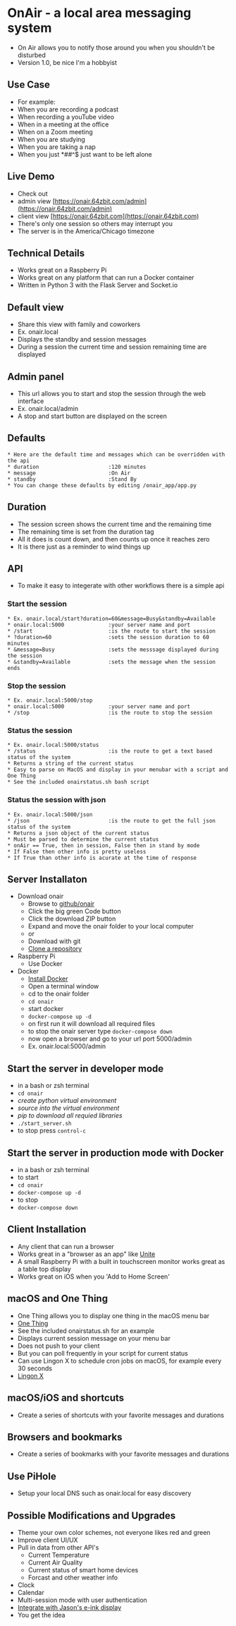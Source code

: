 # OnAir - a local area messaging system
* On Air allows you to notify those around you when you shouldn't be disturbed
* Version 1.0, be nice I'm a hobbyist

## Use Case
* For example:
* When you are recording a podcast
* When recording a youTube video
* When in a meeting at the office
* When on a Zoom meeting
* When you are studying
* When you are taking a nap
* When you just *##^$ just want to be left alone

## Live Demo
* Check out 
* admin view [https://onair.64zbit.com/admin](https://onair.64zbit.com/admin)
* client view [https://onair.64zbit.com](https://onair.64zbit.com)
* There's only one session so others may interrupt you
* The server is in the America/Chicago timezone

## Technical Details
* Works great on a Raspberry Pi
* Works great on any platform that can run a Docker container
* Written in Python 3 with the Flask Server and Socket.io

## Default view 
* Share this view with family and coworkers
* Ex. onair.local
* Displays the standby and session messages
* During a session the current time and session remaining time are displayed

## Admin panel
* This url allows you to start and stop the session through the web interface
* Ex. onair.local/admin
* A stop and start button are displayed on the screen

## Defaults
```
* Here are the default time and messages which can be overridden with the api
* duration                      :120 minutes
* message                       :On Air
* standby                       :Stand By
* You can change these defaults by editing /onair_app/app.py
```

## Duration
* The session screen shows the current time and the remaining time
* The remaining time is set from the duration tag
* All it does is count down, and then counts up once it reaches zero
* It is there just as a reminder to wind things up

## API
* To make it easy to integerate with other workflows there is a simple api

### Start the session
```
* Ex. onair.local/start?duration=60&message=Busy&standby=Available
* onair.local:5000              :your server name and port
* /start                        :is the route to start the session
* ?duration=60                  :sets the session duration to 60 minutes
* &message=Busy                 :sets the messsage displayed during the session
* &standby=Available            :sets the message when the session ends
```

### Stop the session
```
* Ex. onair.local:5000/stop
* onair.local:5000              :your server name and port     
* /stop                         :is the route to stop the session
```

### Status the session
```
* Ex. onair.local:5000/status
* /status                       :is the route to get a text based status of the system
* Returns a string of the current status
* Easy to parse on MacOS and display in your menubar with a script and One Thing
* See the included onairstatus.sh bash script
```

### Status the session with json
```
* Ex. onair.local:5000/json
* /json                         :is the route to get the full json status of the system
* Returns a json object of the current status
* Must be parsed to determine the current status
* onAir == True, then in session, False then in stand by mode
* If False then other info is pretty useless
* If True than other info is acurate at the time of response
```

## Server Installaton
* Download onair
    * Browse to [github/onair](https://github.com/dougpark/onair)
    * Click the big green Code button
    * Click the download ZIP button
    * Expand and move the onair folder to your local computer
    * or
    * Download with git
    * [Clone a repository](https://docs.github.com/en/repositories/creating-and-managing-repositories/cloning-a-repository)
* Raspberry Pi
    * Use Docker
* Docker
    * [Install Docker](https://docs.docker.com/engine/install/)
    * Open a terminal window
    * cd to the onair folder
    * ```cd onair```
    * start docker
    * ```docker-compose up -d```
    * on first run it will download all required files
    * to stop the onair server type ```docker-compose down```
    * now open a browser and go to your url port 5000/admin
    * Ex. onair.local:5000/admin

## Start the server in developer mode
* in a bash or zsh terminal
* ```cd onair```
* *create python virtual environment*
* *source into the virtual environment*
* *pip to download all requied libraries*
* ```./start_server.sh```
* to stop press ```control-c```

## Start the server in production mode with Docker
* in a bash or zsh terminal
* to start
* ```cd onair```
* ```docker-compose up -d```
* to stop 
* ```docker-compose down```

## Client Installation
* Any client that can run a browser
* Works great in a "browser as an app" like [Unite](https://www.bzgapps.com/unite)
* A small Raspberry Pi with a built in touchscreen monitor works great as a table top display
* Works great on iOS when you 'Add to Home Screen'

## macOS and One Thing
* One Thing allows you to display one thing in the macOS menu bar
* [One Thing](https://apps.apple.com/us/app/one-thing/id1604176982?mt=12)
* See the included onairstatus.sh for an example
* Displays current session message on your menu bar
* Does not push to your client
* But you can poll frequently in your script for current status
* Can use Lingon X to schedule cron jobs on macOS, for example every 30 seconds
* [Lingon X](https://www.peterborgapps.com/lingon/)

## macOS/iOS and shortcuts
* Create a series of shortcuts with your favorite messages and durations

## Browsers and bookmarks
* Create a series of bookmarks with your favorite messages and durations

## Use PiHole
* Setup your local DNS such as onair.local for easy discovery

## Possible Modifications and Upgrades
* Theme your own color schemes, not everyone likes red and green
* Improve client UI/UX
* Pull in data from other API's
    - Current Temperature
    - Current Air Quality
    - Current status of smart home devices
    - Forcast and other weather info
* Clock
* Calendar
* Multi-session mode with user authentication
* [Integrate with Jason's e-ink display](https://sixcolors.com/post/2022/09/a-smart-e-ink-calendar-comes-to-my-kitchen/)
* You get the idea